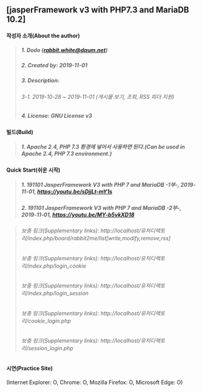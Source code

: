 ## [jasperFramework v3 with PHP7.3 and MariaDB 10.2]

#### 작성자 소개(About the author)
> ##### 1. Dodo (rabbit.white@daum.net)
> ##### 2. Created by: 2019-11-01
> ##### 3. Description: 
> ###### 3-1. 2019-10-28 ~ 2019-11-01 (게시물 보기, 조회, RSS 피더 지원)
> ##### 4. License: GNU License v3

#### 빌드(Build)
> ##### 1. Apache 2.4, PHP 7.3 환경에 넣어서 사용하면 된다.(Can be used in Apache 2.4, PHP 7.3 environment.)

#### Quick Start(쉬운 시작)
> ##### 1. 191101 JasperFramework V3 with PHP 7 and MariaDB -1부-, 2019-11-01, https://youtu.be/sDjjLt-mY1s 
> ##### 2. 191101 JasperFramework V3 with PHP 7 and MariaDB -2부-, 2019-11-01, https://youtu.be/MY-b5vkXD18

> ###### 보충 링크(Supplementary links): http://localhost/유저디렉토리/index.php/board/rabbit2me/list[write,modify,remove,rss]
> ###### 보충 링크(Supplementary links): http://localhost/유저디렉토리/index.php/login_cookie
> ###### 보충 링크(Supplementary links): http://localhost/유저디렉토리/index.php/login_session
> ###### 보충 링크(Supplementary links): http://localhost/유저디렉토리/cookie_login.php
> ###### 보충 링크(Supplementary links): http://localhost/유저디렉토리/session_login.php

#### 시연(Practice Site)
(Internet Explorer: O, Chrome: O, Mozilla Firefox: O, Microsoft Edge: O)

